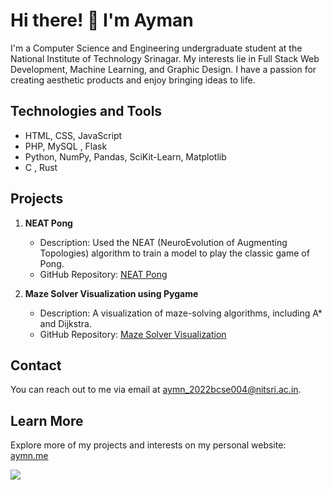 # Hi there! 👋 I'm Ayman

I'm a Computer Science and Engineering undergraduate student at the National Institute of Technology Srinagar. My interests lie in Full Stack Web Development, Machine Learning, and Graphic Design. I have a passion for creating aesthetic products and enjoy bringing ideas to life.

## Technologies and Tools

- HTML, CSS, JavaScript
- PHP, MySQL , Flask
- Python, NumPy, Pandas, SciKit-Learn, Matplotlib
- C , Rust

## Projects

1. **NEAT Pong**
   - Description: Used the NEAT (NeuroEvolution of Augmenting Topologies) algorithm to train a model to play the classic game of Pong.
   - GitHub Repository: [NEAT Pong](https://github.com/Aym-n/NEAT-pong)

2. **Maze Solver Visualization using Pygame**
   - Description: A visualization of maze-solving algorithms, including A* and Dijkstra.
   - GitHub Repository: [Maze Solver Visualization](https://github.com/Aym-n/Maze-Solving-Algorithmn-Visualiztion)

## Contact

You can reach out to me via email at aymn_2022bcse004@nitsri.ac.in.

## Learn More

Explore more of my projects and interests on my personal website: [aymn.me](https://aymn.me)

[![](https://visitcount.itsvg.in/api?id=aym-n&label=Profile%20Views&pretty=true)](https://visitcount.itsvg.in)

